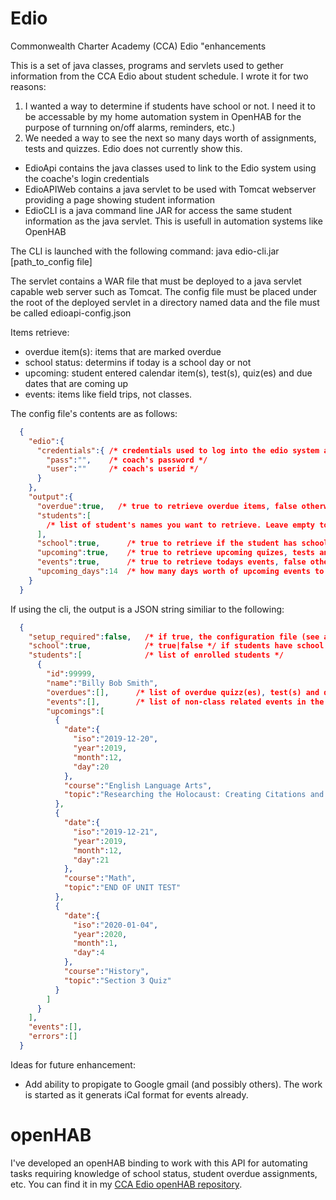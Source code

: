 # Edio
Commonwealth Charter Academy (CCA) Edio "enhancements

This is a set of java classes, programs and servlets used to gether information from the CCA Edio about student schedule. I wrote it for two reasons:

  1) I wanted a way to determine if students have school or not. I need it to be accessable by my home automation system in OpenHAB for the purpose of turnning on/off alarms,        reminders, etc.)
  2) We needed a way to see the next so many days worth of assignments, tests and quizzes. Edio does not currently show this.

+ EdioApi contains the java classes used to link to the Edio system using the coache's login credentials
+ EdioAPIWeb contains a java servlet to be used with Tomcat webserver providing a page showing student information
+ EdioCLI is a java command line JAR for access the same student information as the java servlet. This is usefull in automation systems like OpenHAB

The CLI is launched with the following command:
  java edio-cli.jar [path_to_config file]

The servlet contains a WAR file that must be deployed to a java servlet capable web server such as Tomcat. The config file must be placed under the 
root of the deployed servlet in a directory named data and the file must be called edioapi-config.json

Items retrieve:
  + overdue item(s): items that are marked overdue
  + school status: determins if today is a school day or not
  + upcoming: student entered calendar item(s), test(s), quiz(es) and due dates that are coming up
  + events: items like field trips, not classes.
 
The config file's contents are as follows:

```json
  {
    "edio":{
      "credentials":{ /* credentials used to log into the edio system as assigned by CCA */
        "pass":"",    /* coach's password */
        "user":""     /* coach's userid */
      }
    },
    "output":{
      "overdue":true,   /* true to retrieve overdue items, false otherwise */
      "students":[
        /* list of student's names you want to retrieve. Leave empty to retrieve all. */
      ],
      "school":true,      /* true to retrieve if the student has school today, false otherwise */
      "upcoming":true,    /* true to retrieve upcoming quizes, tests and due items, false otherwise */
      "events":true,      /* true to retrieve todays events, false otherwise */
      "upcoming_days":14  /* how many days worth of upcoming events to retrieve */
    }
  }
```

If using the cli, the output is a JSON string similiar to the following:

```json
  {
    "setup_required":false,   /* if true, the configuration file (see above) is incorrect */
    "school":true,            /* true|false */ if students have school today */
    "students":[              /* list of enrolled students */
      {
        "id":99999,
        "name":"Billy Bob Smith",
        "overdues":[],      /* list of overdue quizz(es), test(s) and due assignments */
        "events":[],        /* list of non-class related events in the next x (as defined by configuration file output.upcoming_days parameter) days.
        "upcomings":[
          {
            "date":{
              "iso":"2019-12-20",
              "year":2019,
              "month":12,
              "day":20
            },
            "course":"English Language Arts",
            "topic":"Researching the Holocaust: Creating Citations and Conclusion Due"
          },
          {
            "date":{
              "iso":"2019-12-21",
              "year":2019,
              "month":12,
              "day":21
            },
            "course":"Math",
            "topic":"END OF UNIT TEST"
          },
          {
            "date":{
              "iso":"2020-01-04",
              "year":2020,
              "month":1,
              "day":4
            },
            "course":"History",
            "topic":"Section 3 Quiz"
          }
        ]
      }
    ],
    "events":[],
    "errors":[]
  }

```

Ideas for future enhancement:

  + Add ability to propigate to Google gmail (and possibly others). The work is started as it generats iCal format for events already.

# openHAB

I've developed an openHAB binding to work with this API for automating tasks requiring knowledge of school status, student overdue assignments, etc. You can find it in my <a href='https://github.com/WolfeComputerServices/openhab-binding-ccaedio'>CCA Edio openHAB repository</a>.

